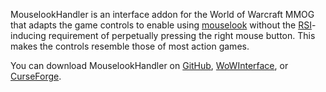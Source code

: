 MouselookHandler is an interface addon for the World of Warcraft MMOG that adapts the game
controls to enable using [mouselook][] without the [RSI][]-inducing requirement of
perpetually pressing the right mouse button.  This makes the controls resemble those of
most action games.

You can download MouselookHandler on [GitHub][gh/tags], [WoWInterface][], or
[CurseForge][].

[mouselook]: https://en.wikipedia.org/wiki/Free_look
[RSI]: https://en.wikipedia.org/wiki/Repetitive_strain_injury
[gh/tags]: https://github.com/MouselookHandler/MouselookHandler/tags
[WoWInterface]: https://www.wowinterface.com/downloads/info25676-MouselookHandler.html
[CurseForge]: https://www.curseforge.com/wow/addons/mouselookhandler
